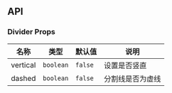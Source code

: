## API

### Divider Props

| 名称 | 类型 | 默认值 | 说明 | 
| --- | --- | --- | --- | 
| vertical | `boolean` | `false` | 设置是否竖直 |
| dashed | `boolean` | `false` | 分割线是否为虚线 |